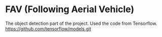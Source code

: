 # FAV (Following Aerial Vehicle)
The object detection part of the project.
Used the code from Tensorflow.
https://github.com/tensorflow/models.git
